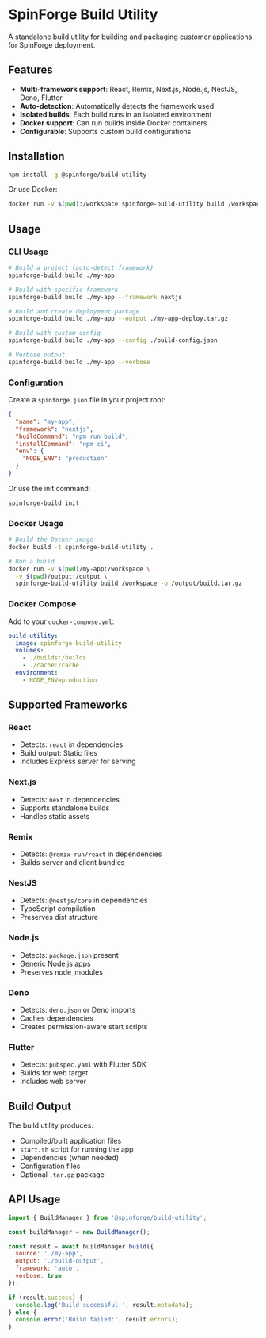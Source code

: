 # SpinForge Build Utility

A standalone build utility for building and packaging customer applications for SpinForge deployment.

## Features

- **Multi-framework support**: React, Remix, Next.js, Node.js, NestJS, Deno, Flutter
- **Auto-detection**: Automatically detects the framework used
- **Isolated builds**: Each build runs in an isolated environment
- **Docker support**: Can run builds inside Docker containers
- **Configurable**: Supports custom build configurations

## Installation

```bash
npm install -g @spinforge/build-utility
```

Or use Docker:

```bash
docker run -v $(pwd):/workspace spinforge-build-utility build /workspace
```

## Usage

### CLI Usage

```bash
# Build a project (auto-detect framework)
spinforge-build build ./my-app

# Build with specific framework
spinforge-build build ./my-app --framework nextjs

# Build and create deployment package
spinforge-build build ./my-app --output ./my-app-deploy.tar.gz

# Build with custom config
spinforge-build build ./my-app --config ./build-config.json

# Verbose output
spinforge-build build ./my-app --verbose
```

### Configuration

Create a `spinforge.json` file in your project root:

```json
{
  "name": "my-app",
  "framework": "nextjs",
  "buildCommand": "npm run build",
  "installCommand": "npm ci",
  "env": {
    "NODE_ENV": "production"
  }
}
```

Or use the init command:

```bash
spinforge-build init
```

### Docker Usage

```bash
# Build the Docker image
docker build -t spinforge-build-utility .

# Run a build
docker run -v $(pwd)/my-app:/workspace \
  -v $(pwd)/output:/output \
  spinforge-build-utility build /workspace -o /output/build.tar.gz
```

### Docker Compose

Add to your `docker-compose.yml`:

```yaml
build-utility:
  image: spinforge-build-utility
  volumes:
    - ./builds:/builds
    - ./cache:/cache
  environment:
    - NODE_ENV=production
```

## Supported Frameworks

### React
- Detects: `react` in dependencies
- Build output: Static files
- Includes Express server for serving

### Next.js
- Detects: `next` in dependencies  
- Supports standalone builds
- Handles static assets

### Remix
- Detects: `@remix-run/react` in dependencies
- Builds server and client bundles

### NestJS
- Detects: `@nestjs/core` in dependencies
- TypeScript compilation
- Preserves dist structure

### Node.js
- Detects: `package.json` present
- Generic Node.js apps
- Preserves node_modules

### Deno
- Detects: `deno.json` or Deno imports
- Caches dependencies
- Creates permission-aware start scripts

### Flutter
- Detects: `pubspec.yaml` with Flutter SDK
- Builds for web target
- Includes web server

## Build Output

The build utility produces:
- Compiled/built application files
- `start.sh` script for running the app
- Dependencies (when needed)
- Configuration files
- Optional `.tar.gz` package

## API Usage

```javascript
import { BuildManager } from '@spinforge/build-utility';

const buildManager = new BuildManager();

const result = await buildManager.build({
  source: './my-app',
  output: './build-output',
  framework: 'auto',
  verbose: true
});

if (result.success) {
  console.log('Build successful!', result.metadata);
} else {
  console.error('Build failed:', result.errors);
}
```